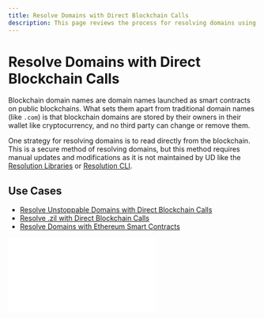 ```yaml
---
title: Resolve Domains with Direct Blockchain Calls
description: This page reviews the process for resolving domains using direct blockchain calls. It also provides a few examples of using this technique for building applications.
---
```


# Resolve Domains with Direct Blockchain Calls

Blockchain domain names are domain names launched as smart contracts on public blockchains. What sets them apart from traditional domain names (like `.com`) is that blockchain domains are stored by their owners in their wallet like cryptocurrency, and no third party can change or remove them.

One strategy for resolving domains is to read directly from the blockchain. This is a secure method of resolving domains, but this method requires manual updates and modifications as it is not maintained by UD like the [Resolution Libraries](../resolution-libraries/libraries-overview.md) or [Resolution CLI](../resolution-cli.md).

## **Use Cases**

* [Resolve Unstoppable Domains with Direct Blockchain Calls](resolve-unstoppable-domain-names.md)
* [Resolve .zil with Direct Blockchain Calls](resolve-zil-without-libraries.md)
* [Resolve Domains with Ethereum Smart Contracts](resolve-eth-smart-contracts.md)

<embed src="/snippets/_discord.md" />